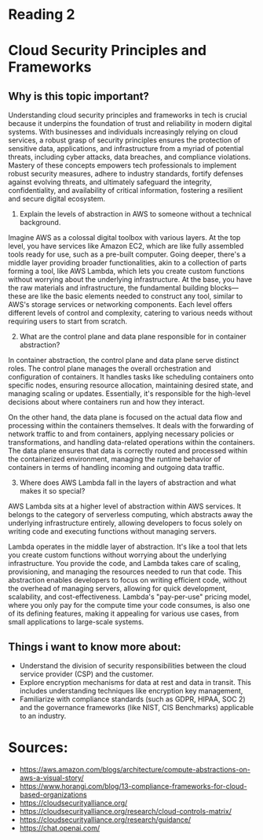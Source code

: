 # Reading 2
# Cloud Security Principles and Frameworks
## Why is this topic important?

Understanding cloud security principles and frameworks in tech is crucial because it underpins the foundation of trust and reliability in modern digital systems. With businesses and individuals increasingly relying on cloud services, a robust grasp of security principles ensures the protection of sensitive data, applications, and infrastructure from a myriad of potential threats, including cyber attacks, data breaches, and compliance violations. Mastery of these concepts empowers tech professionals to implement robust security measures, adhere to industry standards, fortify defenses against evolving threats, and ultimately safeguard the integrity, confidentiality, and availability of critical information, fostering a resilient and secure digital ecosystem.

1. Explain the levels of abstraction in AWS to someone without a technical background.


Imagine AWS as a colossal digital toolbox with various layers. At the top level, you have services like Amazon EC2, which are like fully assembled tools ready for use, such as a pre-built computer. Going deeper, there's a middle layer providing broader functionalities, akin to a collection of parts forming a tool, like AWS Lambda, which lets you create custom functions without worrying about the underlying infrastructure. At the base, you have the raw materials and infrastructure, the fundamental building blocks—these are like the basic elements needed to construct any tool, similar to AWS's storage services or networking components. Each level offers different levels of control and complexity, catering to various needs without requiring users to start from scratch.

2. What are the control plane and data plane responsible for in container abstraction?


In container abstraction, the control plane and data plane serve distinct roles. The control plane manages the overall orchestration and configuration of containers. It handles tasks like scheduling containers onto specific nodes, ensuring resource allocation, maintaining desired state, and managing scaling or updates. Essentially, it's responsible for the high-level decisions about where containers run and how they interact.


On the other hand, the data plane is focused on the actual data flow and processing within the containers themselves. It deals with the forwarding of network traffic to and from containers, applying necessary policies or transformations, and handling data-related operations within the containers. The data plane ensures that data is correctly routed and processed within the containerized environment, managing the runtime behavior of containers in terms of handling incoming and outgoing data traffic.

3. Where does AWS Lambda fall in the layers of abstraction and what makes it so special?


AWS Lambda sits at a higher level of abstraction within AWS services. It belongs to the category of serverless computing, which abstracts away the underlying infrastructure entirely, allowing developers to focus solely on writing code and executing functions without managing servers.

Lambda operates in the middle layer of abstraction. It's like a tool that lets you create custom functions without worrying about the underlying infrastructure. You provide the code, and Lambda takes care of scaling, provisioning, and managing the resources needed to run that code. This abstraction enables developers to focus on writing efficient code, without the overhead of managing servers, allowing for quick development, scalability, and cost-effectiveness. Lambda's "pay-per-use" pricing model, where you only pay for the compute time your code consumes, is also one of its defining features, making it appealing for various use cases, from small applications to large-scale systems.

## Things i want to know more about:
- Understand the division of security responsibilities between the cloud service provider (CSP) and the customer.
- Explore encryption mechanisms for data at rest and data in transit. This includes understanding techniques like encryption key management,
- Familiarize with compliance standards (such as GDPR, HIPAA, SOC 2) and the governance frameworks (like NIST, CIS Benchmarks) applicable to an industry.

# Sources:
- https://aws.amazon.com/blogs/architecture/compute-abstractions-on-aws-a-visual-story/
- https://www.horangi.com/blog/13-compliance-frameworks-for-cloud-based-organizations
- https://cloudsecurityalliance.org/
- https://cloudsecurityalliance.org/research/cloud-controls-matrix/
- https://cloudsecurityalliance.org/research/guidance/
- https://chat.openai.com/
